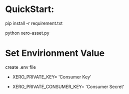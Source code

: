 # QuickStart:

pip install -r requirement.txt

python xero-asset.py


# Set Envirionment Value

create .env file

- XERO_PRIVATE_KEY= 'Consumer Key'

- XERO_PRIVATE_CONSUMER_KEY= 'Consumer Secret'

